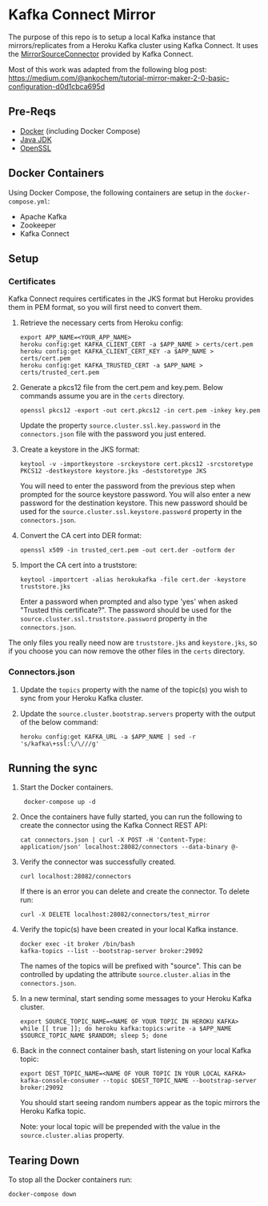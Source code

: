 # Kafka Connect Mirror

The purpose of this repo is to setup a local Kafka instance that mirrors/replicates from a Heroku Kafka cluster using Kafka Connect. It uses the [MirrorSourceConnector](https://github.com/apache/kafka/blob/trunk/connect/mirror/src/main/java/org/apache/kafka/connect/mirror/MirrorSourceConnector.java) provided by Kafka Connect.

Most of this work was adapted from the following blog post: https://medium.com/@ankochem/tutorial-mirror-maker-2-0-basic-configuration-d0d1cbca695d

## Pre-Reqs
* [Docker](https://www.docker.com/products/docker-desktop/) (including Docker Compose)
* [Java JDK](https://www.oracle.com/java/technologies/downloads/)
* [OpenSSL](https://www.openssl.org/)

## Docker Containers

Using Docker Compose, the following containers are setup in the `docker-compose.yml`:

* Apache Kafka
* Zookeeper
* Kafka Connect

## Setup

### Certificates
Kafka Connect requires certificates in the JKS format but Heroku provides them in PEM format, so you will first need to convert them.

1. Retrieve the necessary certs from Heroku config:
    ```
    export APP_NAME=<YOUR_APP_NAME>
    heroku config:get KAFKA_CLIENT_CERT -a $APP_NAME > certs/cert.pem
    heroku config:get KAFKA_CLIENT_CERT_KEY -a $APP_NAME > certs/cert.pem
    heroku config:get KAFKA_TRUSTED_CERT -a $APP_NAME > certs/trusted_cert.pem
    ```

2. Generate a pkcs12 file from the cert.pem and key.pem. Below commands assume you are in the `certs` directory.

    ```
    openssl pkcs12 -export -out cert.pkcs12 -in cert.pem -inkey key.pem
    ```
    Update the property `source.cluster.ssl.key.password` in the `connectors.json` file with the password you just entered.

3. Create a keystore in the JKS format:
    ```
    keytool -v -importkeystore -srckeystore cert.pkcs12 -srcstoretype PKCS12 -destkeystore keystore.jks -deststoretype JKS
    ```
    You will need to enter the password from the previous step when prompted for the source keystore password. You will also enter a new password for the destination keystore. This new password should be used for the `source.cluster.ssl.keystore.password` property in the `connectors.json`.

4. Convert the CA cert into DER format:
    ```
    openssl x509 -in trusted_cert.pem -out cert.der -outform der
    ```

5. Import the CA cert into a truststore:
    ```
    keytool -importcert -alias herokukafka -file cert.der -keystore truststore.jks
    ```

    Enter a password when prompted and also type 'yes' when asked "Trusted this certificate?". The password should be used for the `source.cluster.ssl.truststore.password` property in the `connectors.json`.

The only files you really need now are `truststore.jks` and `keystore.jks`, so if you choose you can now remove the other files in the `certs` directory.

### Connectors.json

1. Update the `topics` property with the name of the topic(s) you wish to sync from your Heroku Kafka cluster.

2. Update the `source.cluster.bootstrap.servers` property with the output of the below command:
    ```
    heroku config:get KAFKA_URL -a $APP_NAME | sed -r 's/kafka\+ssl:\/\///g'
    ```

## Running the sync

1. Start the Docker containers.
   ```
    docker-compose up -d
    ```
2. Once the containers have fully started, you can run the following to create the connector using the Kafka Connect REST API:
    ```
    cat connectors.json | curl -X POST -H 'Content-Type: application/json' localhost:28082/connectors --data-binary @-
    ```
3. Verify the connector was successfully created.
    ```
    curl localhost:28082/connectors
    ```
    If there is an error you can delete and create the connector. To delete run:
    ```
    curl -X DELETE localhost:28082/connectors/test_mirror
    ```

4. Verify the topic(s) have been created in your local Kafka instance.
    ```
    docker exec -it broker /bin/bash
    kafka-topics --list --bootstrap-server broker:29092
    ```
    The names of the topics will be prefixed with "source". This can be controlled by updating the attribute `source.cluster.alias` in the `connectors.json`.
5. In a new terminal, start sending some messages to your Heroku Kafka cluster.
    ```
    export SOURCE_TOPIC_NAME=<NAME OF YOUR TOPIC IN HEROKU KAFKA>
    while [[ true ]]; do heroku kafka:topics:write -a $APP_NAME $SOURCE_TOPIC_NAME $RANDOM; sleep 5; done
    ```
6. Back in the connect container bash, start listening on your local Kafka topic:
    ```
    export DEST_TOPIC_NAME=<NAME OF YOUR TOPIC IN YOUR LOCAL KAFKA>
    kafka-console-consumer --topic $DEST_TOPIC_NAME --bootstrap-server broker:29092
    ```
    You should start seeing random numbers appear as the topic mirrors the Heroku Kafka topic.

    Note: your local topic will be prepended with the value in the `source.cluster.alias` property.

## Tearing Down

To stop all the Docker containers run:

```
docker-compose down
```




